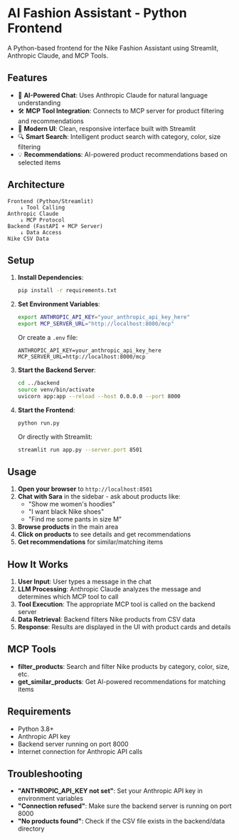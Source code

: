 # AI Fashion Assistant - Python Frontend

A Python-based frontend for the Nike Fashion Assistant using Streamlit, Anthropic Claude, and MCP Tools.

## Features

- 🤖 **AI-Powered Chat**: Uses Anthropic Claude for natural language understanding
- 🛠️ **MCP Tool Integration**: Connects to MCP server for product filtering and recommendations
- 🎨 **Modern UI**: Clean, responsive interface built with Streamlit
- 🔍 **Smart Search**: Intelligent product search with category, color, size filtering
- 💡 **Recommendations**: AI-powered product recommendations based on selected items

## Architecture

```
Frontend (Python/Streamlit) 
    ↓ Tool Calling
Anthropic Claude
    ↓ MCP Protocol
Backend (FastAPI + MCP Server)
    ↓ Data Access
Nike CSV Data
```

## Setup

1. **Install Dependencies**:
   ```bash
   pip install -r requirements.txt
   ```

2. **Set Environment Variables**:
   ```bash
   export ANTHROPIC_API_KEY="your_anthropic_api_key_here"
   export MCP_SERVER_URL="http://localhost:8000/mcp"
   ```

   Or create a `.env` file:
   ```
   ANTHROPIC_API_KEY=your_anthropic_api_key_here
   MCP_SERVER_URL=http://localhost:8000/mcp
   ```

3. **Start the Backend Server**:
   ```bash
   cd ../backend
   source venv/bin/activate
   uvicorn app:app --reload --host 0.0.0.0 --port 8000
   ```

4. **Start the Frontend**:
   ```bash
   python run.py
   ```

   Or directly with Streamlit:
   ```bash
   streamlit run app.py --server.port 8501
   ```

## Usage

1. **Open your browser** to `http://localhost:8501`
2. **Chat with Sara** in the sidebar - ask about products like:
   - "Show me women's hoodies"
   - "I want black Nike shoes"
   - "Find me some pants in size M"
3. **Browse products** in the main area
4. **Click on products** to see details and get recommendations
5. **Get recommendations** for similar/matching items

## How It Works

1. **User Input**: User types a message in the chat
2. **LLM Processing**: Anthropic Claude analyzes the message and determines which MCP tool to call
3. **Tool Execution**: The appropriate MCP tool is called on the backend server
4. **Data Retrieval**: Backend filters Nike products from CSV data
5. **Response**: Results are displayed in the UI with product cards and details

## MCP Tools

- **filter_products**: Search and filter Nike products by category, color, size, etc.
- **get_similar_products**: Get AI-powered recommendations for matching items

## Requirements

- Python 3.8+
- Anthropic API key
- Backend server running on port 8000
- Internet connection for Anthropic API calls

## Troubleshooting

- **"ANTHROPIC_API_KEY not set"**: Set your Anthropic API key in environment variables
- **"Connection refused"**: Make sure the backend server is running on port 8000
- **"No products found"**: Check if the CSV file exists in the backend/data directory
